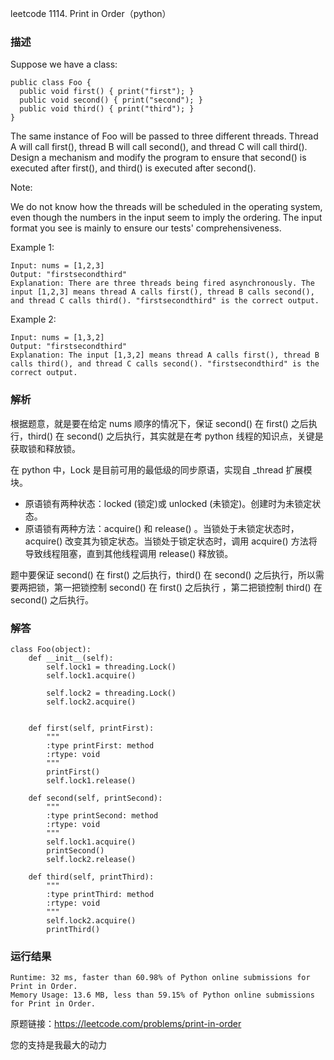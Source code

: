 leetcode  1114. Print in Order（python）

### 描述

Suppose we have a class:

	public class Foo {
	  public void first() { print("first"); }
	  public void second() { print("second"); }
	  public void third() { print("third"); }
	}

The same instance of Foo will be passed to three different threads. Thread A will call first(), thread B will call second(), and thread C will call third(). Design a mechanism and modify the program to ensure that second() is executed after first(), and third() is executed after second().

Note:

We do not know how the threads will be scheduled in the operating system, even though the numbers in the input seem to imply the ordering. The input format you see is mainly to ensure our tests' comprehensiveness.



Example 1:

	Input: nums = [1,2,3]
	Output: "firstsecondthird"
	Explanation: There are three threads being fired asynchronously. The input [1,2,3] means thread A calls first(), thread B calls second(), and thread C calls third(). "firstsecondthird" is the correct output.

	
Example 2:


	Input: nums = [1,3,2]
	Output: "firstsecondthird"
	Explanation: The input [1,3,2] means thread A calls first(), thread B calls third(), and thread C calls second(). "firstsecondthird" is the correct output.





### 解析

根据题意，就是要在给定 nums 顺序的情况下，保证 second() 在 first() 之后执行，third() 在  second()  之后执行，其实就是在考 python 线程的知识点，关键是获取锁和释放锁。

在 python 中，Lock 是目前可用的最低级的同步原语，实现自 _thread 扩展模块。

* 原语锁有两种状态：locked (锁定)或 unlocked (未锁定)。创建时为未锁定状态。
* 原语锁有两种方法：acquire() 和 release() 。当锁处于未锁定状态时， acquire() 改变其为锁定状态。当锁处于锁定状态时，调用 acquire() 方法将导致线程阻塞，直到其他线程调用 release() 释放锁。

题中要保证 second() 在 first() 之后执行，third() 在  second()  之后执行，所以需要两把锁，第一把锁控制  second() 在 first() 之后执行 ，第二把锁控制 third() 在  second()  之后执行。

### 解答
				
	class Foo(object):
	    def __init__(self):
	        self.lock1 = threading.Lock()
	        self.lock1.acquire()
	
	        self.lock2 = threading.Lock()
	        self.lock2.acquire()
	
	
	    def first(self, printFirst):
	        """
	        :type printFirst: method
	        :rtype: void
	        """
	        printFirst()
	        self.lock1.release()
	
	    def second(self, printSecond):
	        """
	        :type printSecond: method
	        :rtype: void
	        """
	        self.lock1.acquire()
	        printSecond()
	        self.lock2.release()
	
	    def third(self, printThird):
	        """
	        :type printThird: method
	        :rtype: void
	        """
	        self.lock2.acquire()
	        printThird()
	


            	      
			
### 运行结果


	Runtime: 32 ms, faster than 60.98% of Python online submissions for Print in Order.
	Memory Usage: 13.6 MB, less than 59.15% of Python online submissions for Print in Order.

原题链接：https://leetcode.com/problems/print-in-order



您的支持是我最大的动力
